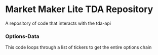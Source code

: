# Market Maker Lite TDA Repository
<!-- 
[![Website](https://cldup.com/dTxpPi9lDf.thumb.png)](https://nodesource.com/products/nsolid)
-->
A repository of code that interacts with the tda-api 

### Options-Data
This code loops through a list of tickers to get the entire options chain
